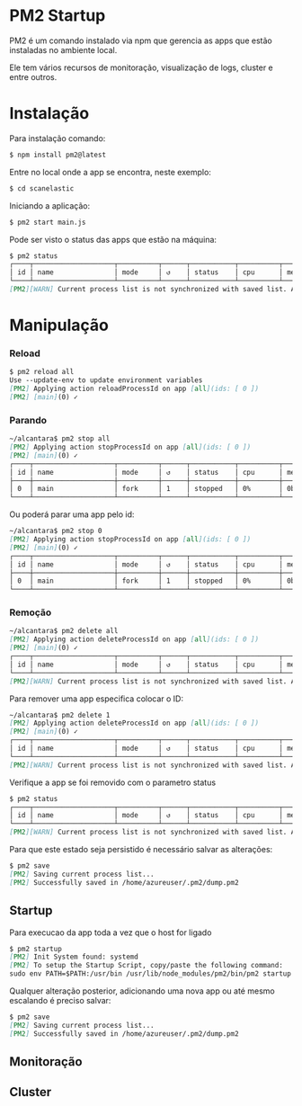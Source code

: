 # PM2 Startup

PM2 é um comando instalado via npm que gerencia as apps que estão instaladas no ambiente local.

Ele tem vários recursos de monitoração, visualização de logs, cluster e entre outros.

# Instalação

Para instalação comando:

```md
$ npm install pm2@latest
```

Entre no local onde a app se encontra, neste exemplo:

```md
$ cd scanelastic

```

Iniciando a aplicação:

```md
$ pm2 start main.js
```

Pode ser visto o status das apps que estão na máquina:

```md
$ pm2 status 
┌────┬────────────────────┬──────────┬──────┬───────────┬──────────┬──────────┐
│ id │ name               │ mode     │ ↺    │ status    │ cpu      │ memory   │
└────┴────────────────────┴──────────┴──────┴───────────┴──────────┴──────────┘
[PM2][WARN] Current process list is not synchronized with saved list. App main differs. Type 'pm2 save' to synchron
```

# Manipulação

### Reload

```md
$ pm2 reload all
Use --update-env to update environment variables
[PM2] Applying action reloadProcessId on app [all](ids: [ 0 ])
[PM2] [main](0) ✓
```

### Parando

```md
~/alcantara$ pm2 stop all
[PM2] Applying action stopProcessId on app [all](ids: [ 0 ])
[PM2] [main](0) ✓
┌────┬────────────────────┬──────────┬──────┬───────────┬──────────┬──────────┐
│ id │ name               │ mode     │ ↺    │ status    │ cpu      │ memory   │
├────┼────────────────────┼──────────┼──────┼───────────┼──────────┼──────────┤
│ 0  │ main               │ fork     │ 1    │ stopped   │ 0%       │ 0b       │
└────┴────────────────────┴──────────┴──────┴───────────┴──────────┴──────────┘
```

Ou poderá parar uma app pelo id:

```md
~/alcantara$ pm2 stop 0
[PM2] Applying action stopProcessId on app [all](ids: [ 0 ])
[PM2] [main](0) ✓
┌────┬────────────────────┬──────────┬──────┬───────────┬──────────┬──────────┐
│ id │ name               │ mode     │ ↺    │ status    │ cpu      │ memory   │
├────┼────────────────────┼──────────┼──────┼───────────┼──────────┼──────────┤
│ 0  │ main               │ fork     │ 1    │ stopped   │ 0%       │ 0b       │
└────┴────────────────────┴──────────┴──────┴───────────┴──────────┴──────────┘
```

### Remoção

```md
~/alcantara$ pm2 delete all 
[PM2] Applying action deleteProcessId on app [all](ids: [ 0 ])
[PM2] [main](0) ✓
┌────┬────────────────────┬──────────┬──────┬───────────┬──────────┬──────────┐
│ id │ name               │ mode     │ ↺    │ status    │ cpu      │ memory   │
└────┴────────────────────┴──────────┴──────┴───────────┴──────────┴──────────┘
[PM2][WARN] Current process list is not synchronized with saved list. App main differs. Type 'pm2 save' to synchronize.
```

Para remover uma app especifica colocar o ID:


```md
~/alcantara$ pm2 delete 1 
[PM2] Applying action deleteProcessId on app [all](ids: [ 0 ])
[PM2] [main](0) ✓
┌────┬────────────────────┬──────────┬──────┬───────────┬──────────┬──────────┐
│ id │ name               │ mode     │ ↺    │ status    │ cpu      │ memory   │
└────┴────────────────────┴──────────┴──────┴───────────┴──────────┴──────────┘
[PM2][WARN] Current process list is not synchronized with saved list. App main differs. Type 'pm2 save' to synchronize.
```

Verifique a app se foi removido com o parametro status

```md
$ pm2 status 
┌────┬────────────────────┬──────────┬──────┬───────────┬──────────┬──────────┐
│ id │ name               │ mode     │ ↺    │ status    │ cpu      │ memory   │
└────┴────────────────────┴──────────┴──────┴───────────┴──────────┴──────────┘
[PM2][WARN] Current process list is not synchronized with saved list. App main differs. Type 'pm2 save' to synchron
```

Para que este estado seja persistido é necessário salvar as alterações:

```md
$ pm2 save
[PM2] Saving current process list...
[PM2] Successfully saved in /home/azureuser/.pm2/dump.pm2
```

## Startup

Para execucao da app toda a vez que o host for ligado

```md
$ pm2 startup
[PM2] Init System found: systemd
[PM2] To setup the Startup Script, copy/paste the following command:
sudo env PATH=$PATH:/usr/bin /usr/lib/node_modules/pm2/bin/pm2 startup systemd -u azureuser --hp /home/azureuser
```

Qualquer alteração posterior, adicionando uma nova app ou até mesmo escalando é preciso salvar:

```md
$ pm2 save
[PM2] Saving current process list...
[PM2] Successfully saved in /home/azureuser/.pm2/dump.pm2
```

## Monitoração

## Cluster